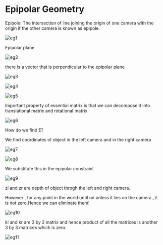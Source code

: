 # Epipolar Geometry

Epipole: The intersection of line joining the origin of one camera with the origin if the other camera is known as epipole.

![eg1](eg1.png)

Epipolar plane

![eg2](eg2.png)

there is a vector that is perpendicular to the epipolar plane

![eg3](eg3.png)

![eg4](eg4.png)

![eg5](eg5.png)

Important property of essential matrix is that we can decompose it into translational matrix and rotational matrix

![eg6](eg6.png)

How do we find E?

We find coordinates of object in the left camera and in the right camera

![eg7](eg7.png)

![eg8](eg8.png)

We substitute this in the epipolar constraint

![eg9](eg9.png)

zl and zr are depth of object throgh the left and right camera.

However , for any point in the world until nd unless it lies on the camera , it is not zero.Hence we can eliminate them!

![eg10](eg10.png)

kl and kr are 3 by 3 matrix and hence product of all the matrices is another 3 by 3 matrices which is zero.

![eg11](eg11.png)